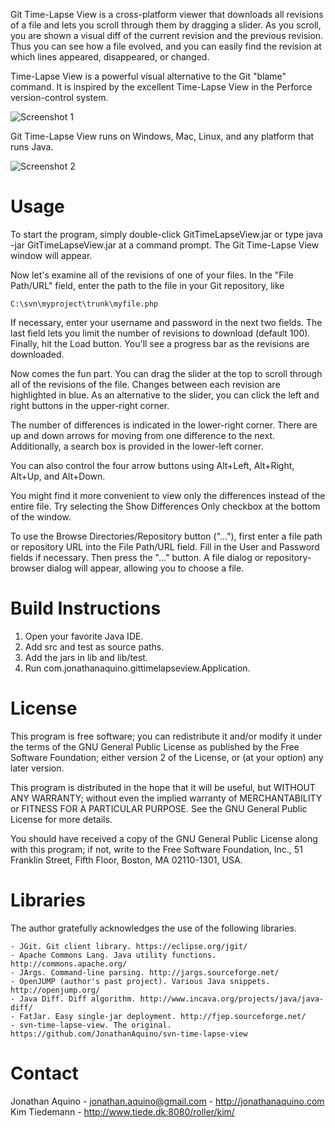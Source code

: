 Git Time-Lapse View is a cross-platform viewer that downloads all revisions of a
file and lets you scroll through them by dragging a slider. As you scroll, you
are shown a visual diff of the current revision and the previous revision. Thus
you can see how a file evolved, and you can easily find the revision at which
lines appeared, disappeared, or changed.

Time-Lapse View is a powerful visual alternative to the Git "blame"
command. It is inspired by the excellent Time-Lapse View in the Perforce
version-control system.

![Screenshot 1](http://farm3.static.flickr.com/2108/1587747884_5806f7463f_o.png)

Git Time-Lapse View runs on Windows, Mac, Linux, and any platform that runs Java.

![Screenshot 2](http://farm3.static.flickr.com/2017/1608790277_75f459f76e.jpg)

# Usage

To start the program, simply double-click GitTimeLapseView.jar or type java -jar
GitTimeLapseView.jar at a command prompt. The Git Time-Lapse View window will
appear.

Now let's examine all of the revisions of one of your files. In the "File
Path/URL" field, enter the path to the file in your Git repository, like

    C:\svn\myproject\trunk\myfile.php

If necessary, enter your username and password in the next two fields. The last
field lets you limit the number of revisions to download (default 100). Finally,
hit the Load button. You'll see a progress bar as the revisions are downloaded.

Now comes the fun part. You can drag the slider at the top to scroll through all
of the revisions of the file. Changes between each revision are highlighted in
blue. As an alternative to the slider, you can click the left and right buttons
in the upper-right corner.

The number of differences is indicated in the lower-right corner. There are up
and down arrows for moving from one difference to the next. Additionally, a
search box is provided in the lower-left corner.

You can also control the four arrow buttons using Alt+Left, Alt+Right, Alt+Up,
and Alt+Down.

You might find it more convenient to view only the differences instead of the
entire file. Try selecting the Show Differences Only checkbox at the bottom of
the window.

To use the Browse Directories/Repository button ("..."), first enter a file path
or repository URL into the File Path/URL field. Fill in the User and Password
fields if necessary. Then press the "..." button. A file dialog or
repository-browser dialog will appear, allowing you to choose a file.


# Build Instructions

1. Open your favorite Java IDE.
2. Add src and test as source paths.
3. Add the jars in lib and lib/test.
4. Run com.jonathanaquino.gittimelapseview.Application.


# License

This program is free software; you can redistribute it and/or modify it under
the terms of the GNU General Public License as published by the Free Software
Foundation; either version 2 of the License, or (at your option) any later
version.

This program is distributed in the hope that it will be useful, but WITHOUT ANY
WARRANTY; without even the implied warranty of MERCHANTABILITY or FITNESS FOR A
PARTICULAR PURPOSE. See the GNU General Public License for more details.

You should have received a copy of the GNU General Public License along with
this program; if not, write to the Free Software Foundation, Inc., 51 Franklin
Street, Fifth Floor, Boston, MA 02110-1301, USA.


# Libraries

The author gratefully acknowledges the use of the following libraries.

    - JGit. Git client library. https://eclipse.org/jgit/
    - Apache Commons Lang. Java utility functions. http://commons.apache.org/
    - JArgs. Command-line parsing. http://jargs.sourceforge.net/
    - OpenJUMP (author's past project). Various Java snippets. http://openjump.org/
    - Java Diff. Diff algorithm. http://www.incava.org/projects/java/java-diff/
    - FatJar. Easy single-jar deployment. http://fjep.sourceforge.net/
    - svn-time-lapse-view. The original. https://github.com/JonathanAquino/svn-time-lapse-view


# Contact

Jonathan Aquino  -  jonathan.aquino@gmail.com  -  http://jonathanaquino.com
Kim Tiedemann  -  http://www.tiede.dk:8080/roller/kim/